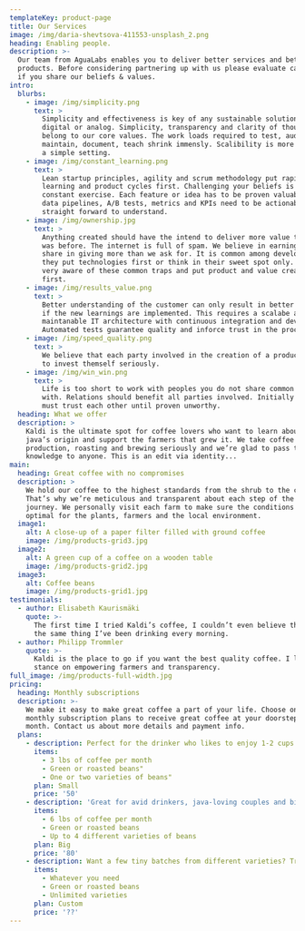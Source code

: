 ```yaml
---
templateKey: product-page
title: Our Services
image: /img/daria-shevtsova-411553-unsplash_2.png
heading: Enabling people.
description: >-
  Our team from AguaLabs enables you to deliver better services and better
  products. Before considering partnering up with us please evaluate carefully
  if you share our beliefs & values.
intro:
  blurbs:
    - image: /img/simplicity.png
      text: >
        Simplicity and effectiveness is key of any sustainable solution, be it
        digital or analog. Simplicity, transparency and clarity of thought
        belong to our core values. The work loads required to test, audit,
        maintain, document, teach shrink immensly. Scalibility is more likely in
        a simple setting.
    - image: /img/constant_learning.png
      text: >
        Lean startup principles, agility and scrum methodology put rapid
        learning and product cycles first. Challenging your beliefs is a
        constant exercise. Each feature or idea has to be proven valuable. BI &
        data pipelines, A/B tests, metrics and KPIs need to be actionable and
        straight forward to understand.
    - image: /img/ownership.jpg
      text: >
        Anything created should have the intend to deliver more value than there
        was before. The internet is full of spam. We believe in earning our
        share in giving more than we ask for. It is common among developers that
        they put technologies first or think in their sweet spot only. We are
        very aware of these common traps and put product and value creation
        first.
    - image: /img/results_value.png
      text: >
        Better understanding of the customer can only result in better products
        if the new learnings are implemented. This requires a scalabe and
        maintanable IT architecture with continuous integration and development.
        Automated tests guarantee quality and inforce trust in the processes.
    - image: /img/speed_quality.png
      text: >
        We believe that each party involved in the creation of a product needs
        to invest themself seriously.
    - image: /img/win_win.png
      text: >
        Life is too short to work with peoples you do not share common values
        with. Relations should benefit all parties involved. Initially parties
        must trust each other until proven unworthy.
  heading: What we offer
  description: >
    Kaldi is the ultimate spot for coffee lovers who want to learn about their
    java’s origin and support the farmers that grew it. We take coffee
    production, roasting and brewing seriously and we’re glad to pass that
    knowledge to anyone. This is an edit via identity...
main:
  heading: Great coffee with no compromises
  description: >
    We hold our coffee to the highest standards from the shrub to the cup.
    That’s why we’re meticulous and transparent about each step of the coffee’s
    journey. We personally visit each farm to make sure the conditions are
    optimal for the plants, farmers and the local environment.
  image1:
    alt: A close-up of a paper filter filled with ground coffee
    image: /img/products-grid3.jpg
  image2:
    alt: A green cup of a coffee on a wooden table
    image: /img/products-grid2.jpg
  image3:
    alt: Coffee beans
    image: /img/products-grid1.jpg
testimonials:
  - author: Elisabeth Kaurismäki
    quote: >-
      The first time I tried Kaldi’s coffee, I couldn’t even believe that was
      the same thing I’ve been drinking every morning.
  - author: Philipp Trommler
    quote: >-
      Kaldi is the place to go if you want the best quality coffee. I love their
      stance on empowering farmers and transparency.
full_image: /img/products-full-width.jpg
pricing:
  heading: Monthly subscriptions
  description: >-
    We make it easy to make great coffee a part of your life. Choose one of our
    monthly subscription plans to receive great coffee at your doorstep each
    month. Contact us about more details and payment info.
  plans:
    - description: Perfect for the drinker who likes to enjoy 1-2 cups per day.
      items:
        - 3 lbs of coffee per month
        - Green or roasted beans"
        - One or two varieties of beans"
      plan: Small
      price: '50'
    - description: 'Great for avid drinkers, java-loving couples and bigger crowds'
      items:
        - 6 lbs of coffee per month
        - Green or roasted beans
        - Up to 4 different varieties of beans
      plan: Big
      price: '80'
    - description: Want a few tiny batches from different varieties? Try our custom plan
      items:
        - Whatever you need
        - Green or roasted beans
        - Unlimited varieties
      plan: Custom
      price: '??'
---
```


